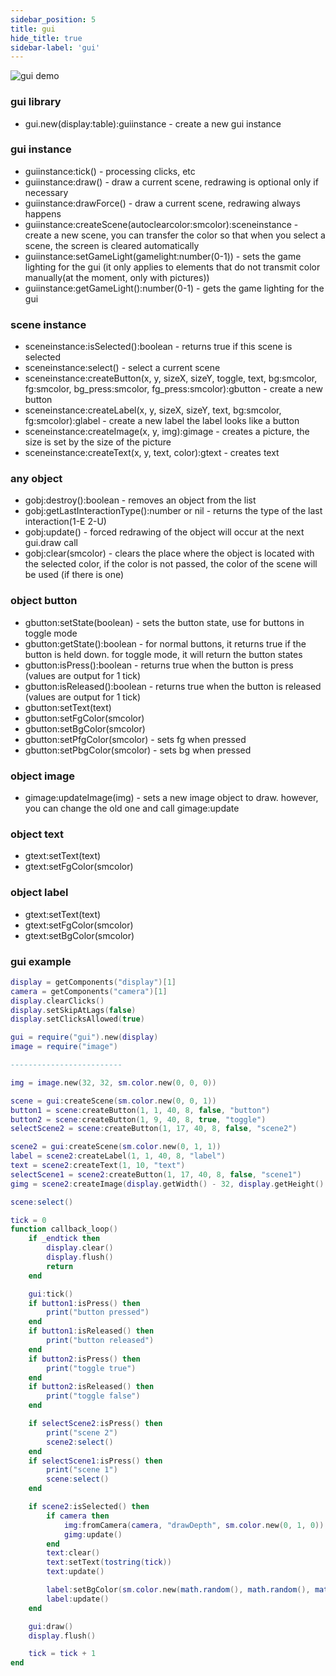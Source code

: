 ```yaml
---
sidebar_position: 5
title: gui
hide_title: true
sidebar-label: 'gui'
---
```


![gui demo](/img/gui_demo.png)

### gui library
* gui.new(display:table):guiinstance - create a new gui instance

### gui instance
* guiinstance:tick() - processing clicks, etc
* guiinstance:draw() - draw a current scene, redrawing is optional only if necessary
* guiinstance:drawForce() - draw a current scene, redrawing always happens
* guiinstance:createScene(autoclearcolor:smcolor):sceneinstance - create a new scene, you can transfer the color so that when you select a scene, the screen is cleared automatically
* guiinstance:setGameLight(gamelight:number(0-1)) - sets the game lighting for the gui (it only applies to elements that do not transmit color manually(at the moment, only with pictures))
* guiinstance:getGameLight():number(0-1) - gets the game lighting for the gui

### scene instance
* sceneinstance:isSelected():boolean - returns true if this scene is selected
* sceneinstance:select() - select a current scene
* sceneinstance:createButton(x, y, sizeX, sizeY, toggle, text, bg:smcolor, fg:smcolor, bg_press:smcolor, fg_press:smcolor):gbutton - create a new button
* sceneinstance:createLabel(x, y, sizeX, sizeY, text, bg:smcolor, fg:smcolor):glabel - create a new label
the label looks like a button
* sceneinstance:createImage(x, y, img):gimage - creates a picture, the size is set by the size of the picture
* sceneinstance:createText(x, y, text, color):gtext - creates text


### any object
* gobj:destroy():boolean - removes an object from the list
* gobj:getLastInteractionType():number or nil - returns the type of the last interaction(1-E 2-U)
* gobj:update() - forced redrawing of the object will occur at the next gui.draw call
* gobj:clear(smcolor) - clears the place where the object is located with the selected color, if the color is not passed, the color of the scene will be used (if there is one)

### object button
* gbutton:setState(boolean) - sets the button state, use for buttons in toggle mode
* gbutton:getState():boolean - for normal buttons, it returns true if the button is held down. for toggle mode, it will return the button states
* gbutton:isPress():boolean - returns true when the button is press (values are output for 1 tick)
* gbutton:isReleased():boolean - returns true when the button is released (values are output for 1 tick)
* gbutton:setText(text)
* gbutton:setFgColor(smcolor)
* gbutton:setBgColor(smcolor)
* gbutton:setPfgColor(smcolor) - sets fg when pressed
* gbutton:setPbgColor(smcolor) - sets bg when pressed

### object image
* gimage:updateImage(img) - sets a new image object to draw. however, you can change the old one and call gimage:update

### object text
* gtext:setText(text)
* gtext:setFgColor(smcolor)

### object label
* gtext:setText(text)
* gtext:setFgColor(smcolor)
* gtext:setBgColor(smcolor)



### gui example
```lua
display = getComponents("display")[1]
camera = getComponents("camera")[1]
display.clearClicks()
display.setSkipAtLags(false)
display.setClicksAllowed(true)

gui = require("gui").new(display)
image = require("image")

-------------------------

img = image.new(32, 32, sm.color.new(0, 0, 0))

scene = gui:createScene(sm.color.new(0, 0, 1))
button1 = scene:createButton(1, 1, 40, 8, false, "button")
button2 = scene:createButton(1, 9, 40, 8, true, "toggle")
selectScene2 = scene:createButton(1, 17, 40, 8, false, "scene2")

scene2 = gui:createScene(sm.color.new(0, 1, 1))
label = scene2:createLabel(1, 1, 40, 8, "label")
text = scene2:createText(1, 10, "text")
selectScene1 = scene2:createButton(1, 17, 40, 8, false, "scene1")
gimg = scene2:createImage(display.getWidth() - 32, display.getHeight() - 32, img)

scene:select()

tick = 0
function callback_loop()
    if _endtick then
        display.clear()
        display.flush()
        return
    end

    gui:tick()
    if button1:isPress() then
        print("button pressed")
    end
    if button1:isReleased() then
        print("button released")
    end
    if button2:isPress() then
        print("toggle true")
    end
    if button2:isReleased() then
        print("toggle false")
    end

    if selectScene2:isPress() then
        print("scene 2")
        scene2:select()
    end
    if selectScene1:isPress() then
        print("scene 1")
        scene:select()
    end

    if scene2:isSelected() then
        if camera then
            img:fromCamera(camera, "drawDepth", sm.color.new(0, 1, 0))
            gimg:update()
        end
        text:clear()
        text:setText(tostring(tick))
        text:update()

        label:setBgColor(sm.color.new(math.random(), math.random(), math.random()))
        label:update()
    end

    gui:draw()
    display.flush()

    tick = tick + 1
end
```